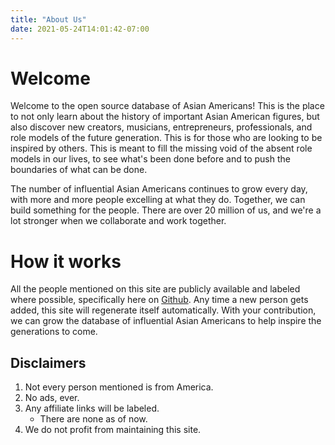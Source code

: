 ```yaml
---
title: "About Us"
date: 2021-05-24T14:01:42-07:00
---
```


# Welcome

Welcome to the open source database of Asian Americans! This is the place to not only learn about the history of
important Asian American figures, but also discover new creators, musicians, entrepreneurs, professionals, and role
models of the future generation. This is for those who are looking to be inspired by others. This is meant to fill the
missing void of the absent role models in our lives, to see what's been done before and to push the boundaries of what
can be done.

The number of influential Asian Americans continues to grow every day, with more and more people excelling at what they
do. Together, we can build something for the people. There are over 20 million of us, and we're a lot stronger when we
collaborate and work together.

# How it works

All the people mentioned on this site are publicly available and labeled where possible, specifically here
on [Github](https://github.com/raymonstah/asianamericanswiki/tree/main/content/humans). Any time a new person gets
added, this site will regenerate itself automatically. With your contribution, we can grow the database of influential
Asian Americans to help inspire the generations to come.

## Disclaimers

1. Not every person mentioned is from America.
2. No ads, ever.
3. Any affiliate links will be labeled.
    - There are none as of now.
4. We do not profit from maintaining this site.
